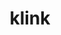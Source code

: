 ---
id: 599
title: klink
types: [steel]
image: https://raw.githubusercontent.com/PokeAPI/sprites/master/sprites/pokemon/599.png
---